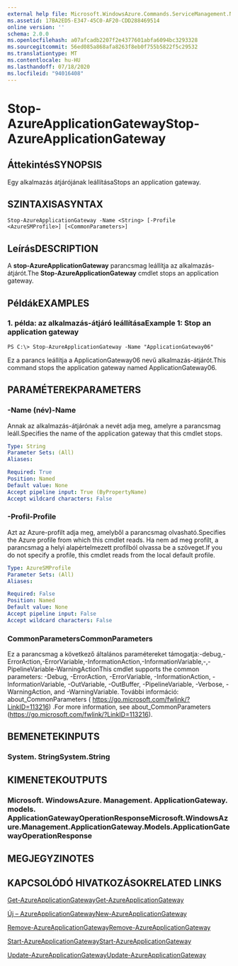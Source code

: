 ```yaml
---
external help file: Microsoft.WindowsAzure.Commands.ServiceManagement.Network.dll-Help.xml
ms.assetid: 17BA2ED5-E347-45C0-AF20-CDD288469514
online version: ''
schema: 2.0.0
ms.openlocfilehash: a07afcadb2207f2e4377601abfa6094bc3293328
ms.sourcegitcommit: 56ed085a868afa8263f8eb0f755b5822f5c29532
ms.translationtype: MT
ms.contentlocale: hu-HU
ms.lasthandoff: 07/18/2020
ms.locfileid: "94016408"
---
```

# <span data-ttu-id="c0c1a-101">Stop-AzureApplicationGateway</span><span class="sxs-lookup"><span data-stu-id="c0c1a-101">Stop-AzureApplicationGateway</span></span>

## <span data-ttu-id="c0c1a-102">Áttekintés</span><span class="sxs-lookup"><span data-stu-id="c0c1a-102">SYNOPSIS</span></span>
<span data-ttu-id="c0c1a-103">Egy alkalmazás átjárójának leállítása</span><span class="sxs-lookup"><span data-stu-id="c0c1a-103">Stops an application gateway.</span></span>

## <span data-ttu-id="c0c1a-104">SZINTAXISA</span><span class="sxs-lookup"><span data-stu-id="c0c1a-104">SYNTAX</span></span>

```
Stop-AzureApplicationGateway -Name <String> [-Profile <AzureSMProfile>] [<CommonParameters>]
```

## <span data-ttu-id="c0c1a-105">Leírás</span><span class="sxs-lookup"><span data-stu-id="c0c1a-105">DESCRIPTION</span></span>
<span data-ttu-id="c0c1a-106">A **stop-AzureApplicationGateway** parancsmag leállítja az alkalmazás-átjárót.</span><span class="sxs-lookup"><span data-stu-id="c0c1a-106">The **Stop-AzureApplicationGateway** cmdlet stops an application gateway.</span></span>

## <span data-ttu-id="c0c1a-107">Példák</span><span class="sxs-lookup"><span data-stu-id="c0c1a-107">EXAMPLES</span></span>

### <span data-ttu-id="c0c1a-108">1. példa: az alkalmazás-átjáró leállítása</span><span class="sxs-lookup"><span data-stu-id="c0c1a-108">Example 1: Stop an application gateway</span></span>
```
PS C:\> Stop-AzureApplicationGateway -Name "ApplicationGateway06"
```

<span data-ttu-id="c0c1a-109">Ez a parancs leállítja a ApplicationGateway06 nevű alkalmazás-átjárót.</span><span class="sxs-lookup"><span data-stu-id="c0c1a-109">This command stops the application gateway named ApplicationGateway06.</span></span>

## <span data-ttu-id="c0c1a-110">PARAMÉTEREK</span><span class="sxs-lookup"><span data-stu-id="c0c1a-110">PARAMETERS</span></span>

### <span data-ttu-id="c0c1a-111">-Name (név)</span><span class="sxs-lookup"><span data-stu-id="c0c1a-111">-Name</span></span>
<span data-ttu-id="c0c1a-112">Annak az alkalmazás-átjárónak a nevét adja meg, amelyre a parancsmag leáll.</span><span class="sxs-lookup"><span data-stu-id="c0c1a-112">Specifies the name of the application gateway that this cmdlet stops.</span></span>

```yaml
Type: String
Parameter Sets: (All)
Aliases: 

Required: True
Position: Named
Default value: None
Accept pipeline input: True (ByPropertyName)
Accept wildcard characters: False
```

### <span data-ttu-id="c0c1a-113">-Profil</span><span class="sxs-lookup"><span data-stu-id="c0c1a-113">-Profile</span></span>
<span data-ttu-id="c0c1a-114">Azt az Azure-profilt adja meg, amelyből a parancsmag olvasható.</span><span class="sxs-lookup"><span data-stu-id="c0c1a-114">Specifies the Azure profile from which this cmdlet reads.</span></span>
<span data-ttu-id="c0c1a-115">Ha nem ad meg profilt, a parancsmag a helyi alapértelmezett profilból olvassa be a szöveget.</span><span class="sxs-lookup"><span data-stu-id="c0c1a-115">If you do not specify a profile, this cmdlet reads from the local default profile.</span></span>

```yaml
Type: AzureSMProfile
Parameter Sets: (All)
Aliases: 

Required: False
Position: Named
Default value: None
Accept pipeline input: False
Accept wildcard characters: False
```

### <span data-ttu-id="c0c1a-116">CommonParameters</span><span class="sxs-lookup"><span data-stu-id="c0c1a-116">CommonParameters</span></span>
<span data-ttu-id="c0c1a-117">Ez a parancsmag a következő általános paramétereket támogatja:-debug,-ErrorAction,-ErrorVariable,-InformationAction,-InformationVariable,-,-PipelineVariable-WarningAction</span><span class="sxs-lookup"><span data-stu-id="c0c1a-117">This cmdlet supports the common parameters: -Debug, -ErrorAction, -ErrorVariable, -InformationAction, -InformationVariable, -OutVariable, -OutBuffer, -PipelineVariable, -Verbose, -WarningAction, and -WarningVariable.</span></span> <span data-ttu-id="c0c1a-118">További információ: about_CommonParameters ( https://go.microsoft.com/fwlink/?LinkID=113216) .</span><span class="sxs-lookup"><span data-stu-id="c0c1a-118">For more information, see about_CommonParameters (https://go.microsoft.com/fwlink/?LinkID=113216).</span></span>

## <span data-ttu-id="c0c1a-119">BEMENETEK</span><span class="sxs-lookup"><span data-stu-id="c0c1a-119">INPUTS</span></span>

### <span data-ttu-id="c0c1a-120">System. String</span><span class="sxs-lookup"><span data-stu-id="c0c1a-120">System.String</span></span>

## <span data-ttu-id="c0c1a-121">KIMENETEK</span><span class="sxs-lookup"><span data-stu-id="c0c1a-121">OUTPUTS</span></span>

### <span data-ttu-id="c0c1a-122">Microsoft. WindowsAzure. Management. ApplicationGateway. models. ApplicationGatewayOperationResponse</span><span class="sxs-lookup"><span data-stu-id="c0c1a-122">Microsoft.WindowsAzure.Management.ApplicationGateway.Models.ApplicationGatewayOperationResponse</span></span>

## <span data-ttu-id="c0c1a-123">MEGJEGYZI</span><span class="sxs-lookup"><span data-stu-id="c0c1a-123">NOTES</span></span>

## <span data-ttu-id="c0c1a-124">KAPCSOLÓDÓ HIVATKOZÁSOK</span><span class="sxs-lookup"><span data-stu-id="c0c1a-124">RELATED LINKS</span></span>

[<span data-ttu-id="c0c1a-125">Get-AzureApplicationGateway</span><span class="sxs-lookup"><span data-stu-id="c0c1a-125">Get-AzureApplicationGateway</span></span>](./Get-AzureApplicationGateway.md)

[<span data-ttu-id="c0c1a-126">Új – AzureApplicationGateway</span><span class="sxs-lookup"><span data-stu-id="c0c1a-126">New-AzureApplicationGateway</span></span>](./New-AzureApplicationGateway.md)

[<span data-ttu-id="c0c1a-127">Remove-AzureApplicationGateway</span><span class="sxs-lookup"><span data-stu-id="c0c1a-127">Remove-AzureApplicationGateway</span></span>](./Remove-AzureApplicationGateway.md)

[<span data-ttu-id="c0c1a-128">Start-AzureApplicationGateway</span><span class="sxs-lookup"><span data-stu-id="c0c1a-128">Start-AzureApplicationGateway</span></span>](./Start-AzureApplicationGateway.md)

[<span data-ttu-id="c0c1a-129">Update-AzureApplicationGateway</span><span class="sxs-lookup"><span data-stu-id="c0c1a-129">Update-AzureApplicationGateway</span></span>](./Update-AzureApplicationGateway.md)
